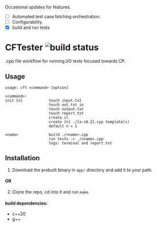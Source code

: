 
Occasional updates for features. <br>

- [ ] Automated test case fetching orchestration.
- [ ] Configurability.
- [x] build and run tests

# CFTester <img src ="https://img.shields.io/github/actions/workflow/status/hhf112/cft/c-cpp.yml" alt="build status">
.cpp file workflow for running I/O tests focused towards CP. 

## Usage 
```
usage: cft <command> [option]

<command>:
init [n]            touch input.txt
                    touch out.txt in
                    touch output.txt
                    touch report.txt
                    create cl 
                    create [n] ./[a-zA-Z].cpp template(s) 
                    default n = 1

<name>              build ./<name>.cpp
                    run tests -> ./<name>.cpp
                    logs: terminal and report.txt
```

## Installation
1. Download the prebuilt binary in `app/` directory and add it to your path.

#### OR
2. Clone the repo, cd into it and run `make`
#### build dependencies:
- c++20
- g++

